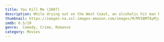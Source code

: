 ```yaml
---
title: You Kill Me (2007)
description: While drying out on the West Coast, an alcoholic hit man befriends a tart-tongued woman who might just come in handy when it's time for him to return to Buffalo and settle some old scores.
thumbnail: https://images-na.ssl-images-amazon.com/images/M/MV5BMTAyMjg3NDE4MDleQTJeQWpwZ15BbWU3MDg2NzE4NDE@._V1_UX182_CR0,0,182,268_AL__QL50.jpg
imdb: 6.5/10
genre:  Comedy, Crime, Romance
category: Movies
---
```

